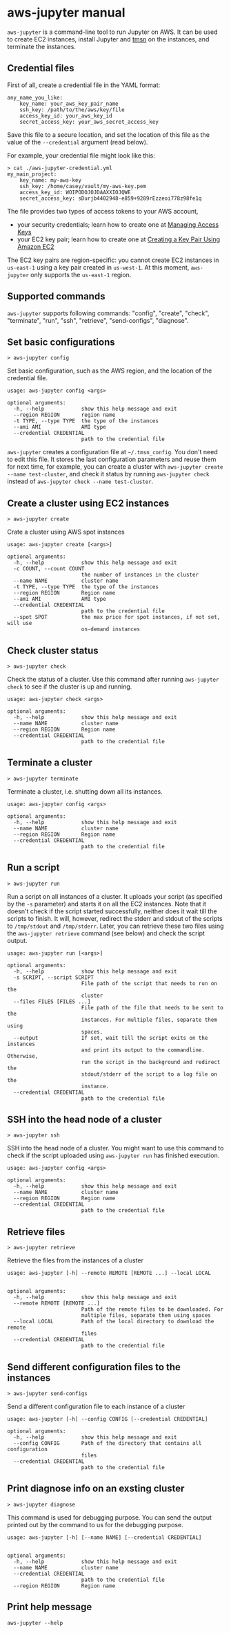 # aws-jupyter manual

`aws-jupyter` is a command-line tool to run Jupyter on AWS. It can be used to create EC2 instances,
install Jupyter and [tmsn](https://github.com/arapat/tmsn) on the instances, and terminate the
instances.

## Credential files

First of all, create a credential file in the YAML format:

```
any_name_you_like:
    key_name: your_aws_key_pair_name
    ssh_key: /path/to/the/aws/key/file
    access_key_id: your_aws_key_id
    secret_access_key: your_aws_secret_access_key
```

Save this file to a secure location, and set the location of this file as the value of the
`--credential` argument (read below).

For example, your credential file might look like this:

```
> cat ./aws-jupyter-credential.yml
my_main_project:
    key_name: my-aws-key
    ssh_key: /home/casey/vault/my-aws-key.pem
    access_key_id: WOIPODOJOJDAAXXIOJQWE
    secret_access_key: sDurjb4402948-e859+9289rEzzeoi778z98fe1q
```

The file provides two types of access tokens to your AWS account,

* your security credentials; learn how to create one at
[Managing Access Keys](https://docs.aws.amazon.com/IAM/latest/UserGuide/id_credentials_access-keys.html#Using_CreateAccessKey)
* your EC2 key pair; learn how to create one at
[Creating a Key Pair Using Amazon EC2](https://docs.aws.amazon.com/AWSEC2/latest/WindowsGuide/ec2-key-pairs.html#having-ec2-create-your-key-pair)

The EC2 key pairs are region-specific: you cannot create EC2 instances in `us-east-1`
using a key pair created in `us-west-1`.
At this moment, `aws-jupyter` only supports the `us-east-1` region.


## Supported commands

`aws-jupyter` supports following commands:
"config", "create", "check", "terminate", "run", "ssh", "retrieve", "send-configs", "diagnose".

## Set basic configurations

`> aws-jupyter config`

Set basic configuration, such as the AWS region, and the location of the credential file.

```
usage: aws-jupyter config <args>

optional arguments:
  -h, --help            show this help message and exit
  --region REGION       region name
  -t TYPE, --type TYPE  the type of the instances
  --ami AMI             AMI type
  --credential CREDENTIAL
                        path to the credential file
```

`aws-jupyter` creates a configuration file at `~/.tmsn_config`. You don't need to edit this file.
It stores the last configuration parameters and reuse them for next time, for example,
you can create a cluster with `aws-jupyter create --name test-cluster`, and check it
status by running `aws-jupyter check` instead of `aws-jupyter check --name test-cluster`.


## Create a cluster using EC2 instances

`> aws-jupyter create`

Crate a cluster using AWS spot instances

```
usage: aws-jupyter create [<args>]

optional arguments:
  -h, --help            show this help message and exit
  -c COUNT, --count COUNT
                        the number of instances in the cluster
  --name NAME           cluster name
  -t TYPE, --type TYPE  the type of the instances
  --region REGION       Region name
  --ami AMI             AMI type
  --credential CREDENTIAL
                        path to the credential file
  --spot SPOT           the max price for spot instances, if not set, will use
                        on-demand instances
```

## Check cluster status

`> aws-jupyter check`

Check the status of a cluster.
Use this command after running `aws-jupyter check` to see if the cluster is up and running.

```
usage: aws-jupyter check <args>

optional arguments:
  -h, --help            show this help message and exit
  --name NAME           cluster name
  --region REGION       Region name
  --credential CREDENTIAL
                        path to the credential file
```

## Terminate a cluster

`> aws-jupyter terminate`

Terminate a cluster, i.e. shutting down all its instances.

```
usage: aws-jupyter config <args>

optional arguments:
  -h, --help            show this help message and exit
  --name NAME           cluster name
  --region REGION       Region name
  --credential CREDENTIAL
                        path to the credential file
```


## Run a script

`> aws-jupyter run`

Run a script on all instances of a cluster. It uploads your script (as specified by the `-s` parameter)
and starts it on all the EC2 instances. Note that it doesn't check if the script started successfully,
neither does it wait till the scripts to finish. It will, however, redirect the stderr and stdout
of the scripts to `/tmp/stdout` and `/tmp/stderr`. Later, you can retrieve these two files
using the `aws-jupyter retrieve` command (see below) and check the script output.

```
usage: aws-jupyter run [<args>]

optional arguments:
  -h, --help            show this help message and exit
  -s SCRIPT, --script SCRIPT
                        File path of the script that needs to run on the
                        cluster
  --files FILES [FILES ...]
                        File path of the file that needs to be sent to the
                        instances. For multiple files, separate them using
                        spaces.
  --output              If set, wait till the script exits on the instances
                        and print its output to the commandline. Otherwise,
                        run the script in the background and redirect the
                        stdout/stderr of the script to a log file on the
                        instance.
  --credential CREDENTIAL
                        path to the credential file
```


## SSH into the head node of a cluster

`> aws-jupyter ssh`

SSH into the head node of a cluster. You might want to use this command to check if the script
uploaded using `aws-jupyter run` has finished execution.

```
usage: aws-jupyter config <args>

optional arguments:
  -h, --help            show this help message and exit
  --name NAME           cluster name
  --region REGION       Region name
  --credential CREDENTIAL
                        path to the credential file
```


## Retrieve files

`> aws-jupyter retrieve`

Retrieve the files from the instances of a cluster

```
usage: aws-jupyter [-h] --remote REMOTE [REMOTE ...] --local LOCAL


optional arguments:
  -h, --help            show this help message and exit
  --remote REMOTE [REMOTE ...]
                        Path of the remote files to be downloaded. For
                        multiple files, separate them using spaces
  --local LOCAL         Path of the local directory to download the remote
                        files
  --credential CREDENTIAL
                        path to the credential file
```


##  Send different configuration files to the instances

`> aws-jupyter send-configs`

Send a different configuration file to each instance of a cluster

```
usage: aws-jupyter [-h] --config CONFIG [--credential CREDENTIAL]

optional arguments:
  -h, --help            show this help message and exit
  --config CONFIG       Path of the directory that contains all configuration
                        files
  --credential CREDENTIAL
                        path to the credential file
```


## Print diagnose info on an exsting cluster

`> aws-jupyter diagnose`

This command is used for debugging purpose. You can send the output printed out by the command
to us for the debugging purpose.


```
usage: aws-jupyter [-h] [--name NAME] [--credential CREDENTIAL]


optional arguments:
  -h, --help            show this help message and exit
  --name NAME           cluster name
  --credential CREDENTIAL
                        path to the credential file
  --region REGION       Region name
```


## Print help message

`aws-jupyter --help`
